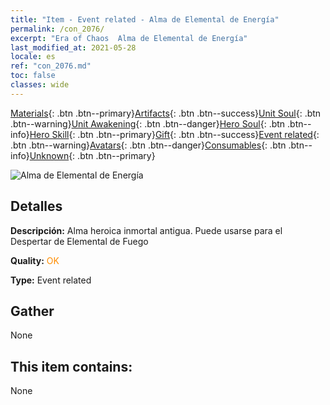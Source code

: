 ```yaml
---
title: "Item - Event related - Alma de Elemental de Energía"
permalink: /con_2076/
excerpt: "Era of Chaos  Alma de Elemental de Energía"
last_modified_at: 2021-05-28
locale: es
ref: "con_2076.md"
toc: false
classes: wide
---
```

 [Materials](/ItemsES/){: .btn .btn--primary}[Artifacts](/ItemsES/Artifacts/){: .btn .btn--success}[Unit Soul](/ItemsES/UnitSoul/){: .btn .btn--warning}[Unit Awakening](/ItemsES/UnitAwakening/){: .btn .btn--danger}[Hero Soul](/ItemsES/HeroSoul/){: .btn .btn--info}[Hero Skill](/ItemsES/HeroSkill/){: .btn .btn--primary}[Gift](/ItemsES/Gift/){: .btn .btn--success}[Event related](/ItemsES/Events/){: .btn .btn--warning}[Avatars](/ItemsES/Avatars/){: .btn .btn--danger}[Consumables](/ItemsES/Consumables/){: .btn .btn--info}[Unknown](/ItemsES/Unknown/){: .btn .btn--primary}

 ![Alma de Elemental de Energía](/images/t/juexing_904.png)

## Detalles
 **Descripción:** Alma heroica inmortal antigua. Puede usarse para el Despertar de Elemental de Fuego

 **Quality:** <span style="color: #FF8C00">OK</span>

 **Type:** Event related

## Gather

  None

## This item contains:

  None

